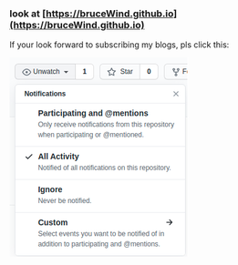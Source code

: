 ### look at [https://bruceWind.github.io](https://bruceWind.github.io)

If your look forward to subscribing my blogs, pls click this:

![](https://raw.githubusercontent.com/BruceWind/BruceWind.github.io/master/imgs/subscribe.png)
